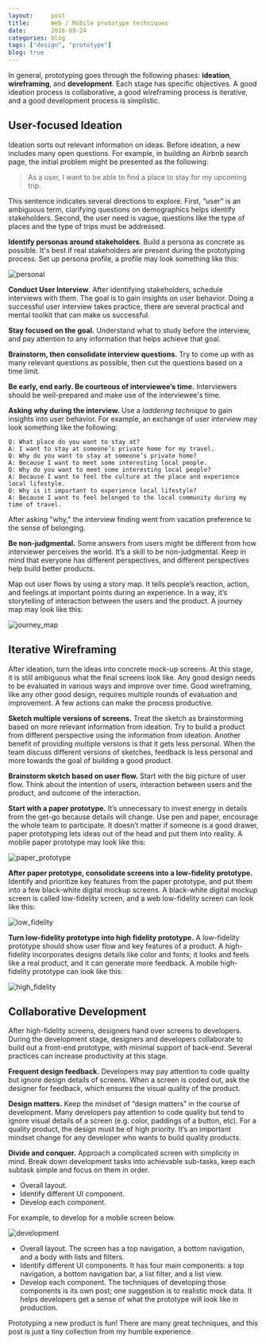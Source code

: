 ```yaml
---
layout:     post
title:      Web / Mobile prototype techniques
date:       2016-09-24
categories: blog
tags: ["design", "prototype"]
blog: true
---
```


In general, prototyping goes through the following phases: **ideation**, **wireframing**, and **development**. Each stage has specific objectives. A good ideation process is collaborative, a good wireframing process is iterative, and a good development process is simplistic.

## User-focused Ideation

Ideation sorts out relevant information on ideas. Before ideation, a new includes many open questions. For example, in building an Airbnb search page, the initial problem might be presented as the following:

> As a user, I want to be able to find a place to stay for my upcoming trip.

This sentence indicates several directions to explore. First, “user” is an ambiguous term, clarifying questions on demographics helps identify stakeholders. Second, the user need is vague, questions like the type of places and the type of trips must be addressed.

**Identify personas around stakeholders**. Build a persona as concrete as possible. It's best if real stakeholders are present during the prototyping process. Set up persona profile, a profile may look something like this:

![personal](/images/persona.png)

**Conduct User Interview**. After identifying stakeholders, schedule interviews with them. The goal is to gain insights on user behavior. Doing a successful user interview takes practice, there are several practical and mental toolkit that can make us successful.

**Stay focused on the goal.** Understand what to study before the interview, and pay attention to any information that helps achieve that goal.

**Brainstorm, then consolidate interview questions.** Try to come up with as many relevant questions as possible, then cut the questions based on a time limit.

**Be early, end early. Be courteous of interviewee’s time.** Interviewers should be well-prepared and make use of the interviewee's time.

**Asking why during the interview.** Use a *laddering technique* to gain insights into user behavior. For example, an exchange of user interview may look something like the following:

    Q: What place do you want to stay at?
    A: I want to stay at someone’s private home for my travel.
    Q: Why do you want to stay at someone’s private home?
    A: Because I want to meet some interesting local people.
    Q: Why do you want to meet some interesting local people?
    A: Because I want to feel the culture at the place and experience local lifestyle.
    Q: Why is it important to experience local lifestyle?
    A: Because I want to feel belonged to the local community during my time of travel.

After asking "why," the interview finding went from vacation preference to the sense of belonging.

**Be non-judgmental.** Some answers from users might be different from how interviewer perceives the world. It’s a skill to be non-judgmental. Keep in mind that everyone has different perspectives, and different perspectives help build better products.

Map out user flows by using a story map. It tells people’s reaction, action, and feelings at important points during an experience. In a way, it’s storytelling of interaction between the users and the product. A journey map may look like this:

![journey_map](/images/journey_map.png)

## Iterative Wireframing

After ideation, turn the ideas into concrete mock-up screens. At this stage, it is still ambiguous what the final screens  look like. Any good design needs to be evaluated in various ways and improve over time. Good wireframing, like any other good design, requires multiple rounds of evaluation and improvement. A few actions can make the process productive.

**Sketch multiple versions of screens.** Treat the sketch as brainstorming based on more relevant information from ideation. Try to build a product from different perspective using the information from ideation. Another benefit of providing multiple versions is that it gets less personal. When the team discuss different versions of sketches, feedback is less personal and more towards the goal of building a good product.

**Brainstorm sketch based on user flow.** Start with the big picture of user flow. Think about the intention of users, interaction between users and the product, and outcome of the interaction.

**Start with a paper prototype.** It’s unnecessary to invest energy in details from the get-go because details will change. Use pen and paper, encourage the whole team to participate. It doesn’t matter if someone is a good drawer, paper prototyping lets ideas out of the head and put them into reality. A mobile paper prototype may look like this:

![paper_prototype](/images/paper_prototype.png)

**After paper prototype, consolidate screens into a low-fidelity prototype.** Identify and prioritize key features from the paper prototype, and put them into a few black-white digital mockup screens. A black-white digital mockup screen is called low-fidelity screen, and a web low-fidelity screen can look like this:

![low_fidelity](/images/low_fidelity.png)

**Turn low-fidelity prototype into high fidelity prototype.** A low-fidelity prototype should show user flow and key features of a product. A high-fidelity incorporates designs details like color and fonts; it looks and feels like a real product, and it can generate more feedback. A mobile high-fidelity prototype can look like this:

![high_fidelity](/images/high_fidelity.png)

## Collaborative Development

After high-fidelity screens, designers hand over screens to developers. During the development stage, designers and developers collaborate to build out a front-end prototype, with minimal support of back-end. Several practices can increase productivity at this stage.

**Frequent design feedback.** Developers may pay attention to code quality but ignore design details of screens. When a screen is coded out, ask the designer for feedback, which ensures the visual quality of the product.

**Design matters.** Keep the mindset of “design matters” in the course of development. Many developers pay attention to code quality but tend to ignore visual details of a screen (e.g. color, paddings of a button, etc). For a quality product, the design must be of high priority. It’s an important mindset change for any developer who wants to build quality products.

**Divide and conquer.** Approach a complicated screen with simplicity in mind. Break down development tasks into achievable sub-tasks, keep each subtask simple and focus on them in order.

  - Overall layout.
  - Identify different UI component.
  - Develop each component.

For example, to develop for a mobile screen below.

![development](/images/prototype_development.png)

  - Overall layout. The screen has a top navigation, a bottom navigation, and a body with lists and filters.
  - Identify different UI components. It has four main components: a top navigation, a bottom navigation bar, a list filter, and a list view.
  - Develop each component. The techniques of developing those components is its own post; one suggestion is to realistic mock data. It helps developers get a sense of what the prototype will look like in production.

Prototyping a new product is fun! There are many great techniques, and this post is just a tiny collection from my humble experience.

